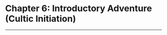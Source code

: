 # Chapter 6: Introductory Adventure (Cultic Initiation)

* * * * * * * * * * * * * * * * * * * * * * * * * * * * * * * * * * * * * * * *
